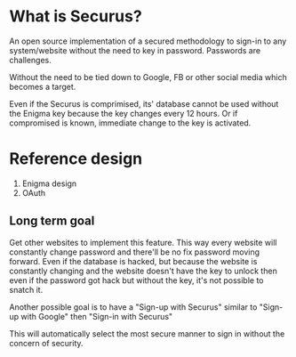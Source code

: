 # What is Securus?

An open source implementation of a secured methodology to sign-in to any system/website without the need to key in password. Passwords are challenges.

Without the need to be tied down to Google, FB or other social media which becomes a target.

Even if the Securus is comprimised, its' database cannot be used without the Enigma key because the key changes every 12 hours. Or if compromised is known, immediate change to the key is activated.

# Reference design

1. Enigma design
2. OAuth

## Long term goal

Get other websites to implement this feature. This way every website will constantly change password and there'll be no fix password moving forward. Even if the database is hacked, but because the website is constantly changing and the website doesn't have the key to unlock then even if the password got hack but without the key, it's not possible to snatch it.

Another possible goal is to have a "Sign-up with Securus" similar to "Sign-up with Google"
then "Sign-in with Securus"

This will automatically select the most secure manner to sign in without the concern of security.
